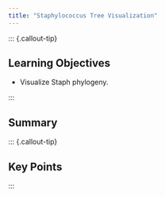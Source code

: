 ```yaml
---
title: "Staphylococcus Tree Visualization"
---
```


::: {.callout-tip}
## Learning Objectives

- Visualize Staph phylogeny.

:::

## Summary

::: {.callout-tip}
## Key Points

:::
